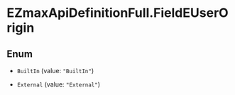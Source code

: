 # EZmaxApiDefinitionFull.FieldEUserOrigin

## Enum


* `BuiltIn` (value: `"BuiltIn"`)

* `External` (value: `"External"`)



